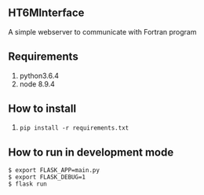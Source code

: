 ## HT6MInterface
A simple webserver to communicate with Fortran program

## Requirements
1. python3.6.4
1. node 8.9.4

## How to install
1. `pip install -r requirements.txt`

## How to run in development mode
```
$ export FLASK_APP=main.py
$ export FLASK_DEBUG=1
$ flask run
```

